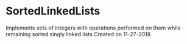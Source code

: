 # SortedLinkedLists
Implements sets of integers with operations performed on them while remaining sorted singly linked lists
Created on 11-27-2018
